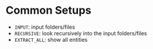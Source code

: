 # Common Setups

- `INPUT`: input folders/files
- `RECURSIVE`: look recursively into the input folders/files
- `EXTRACT_ALL`: show all entities
